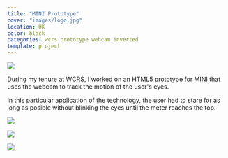 ```yaml
---
title: "MINI Prototype"
cover: "images/logo.jpg"
location: UK
color: black
categories: wcrs prototype webcam inverted
template: project
---
```


![](/work/mini/images/1.png)

During my tenure at [WCRS](http://www.wcrs.com), I worked on an HTML5 prototype for [MINI](https://www.mini.co.uk) that uses the webcam to track the motion of the user's eyes.

In this particular application of the technology, the user had to stare for as long as posible without blinking the eyes until the meter reaches the top.

![](/work/mini/images/2.jpg)

![](/work/mini/images/3.jpg)

![](/work/mini/images/mini-wcrs.jpg)
